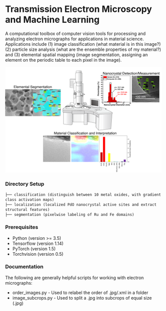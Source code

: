 # Transmission Electron Microscopy and Machine Learning

A computational toolbox of computer vision tools for processing and analyzing electron micrographs for applications in material science. Applications include (1) image classification (what material is in this image?) (2) particle size analysis (what are the ensemble properties of my material?) and (3) elemental spatial mapping (image segmentation, assigning an element on the periodic table to each pixel in the image).

<p align="center">
  <img width="680" height="340" src="summary_picture.png">
</p>

### Directory Setup

```
├── classification (distinguish between 10 metal oxides, with gradient class activation maps)
├── localization (localized PdO nanocrystal active sites and extract structural features)
├── segmentation (pixelwise labeling of Ru and Fe domains)
```

### Prerequisites

* Python (version >= 3.5)
* Tensorflow (version 1.14)
* PyTorch (version 1.5)
* Torchvision (version 0.5)

### Documentation
The following are generally helpful scripts for working with electron micrographs:
* order_images.py - Used to relabel the order of .jpg/.xml in a folder
* image_subcrops.py - Used to split a .jpg into subcrops of equal size (.jpg)

